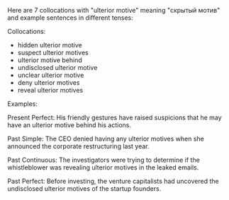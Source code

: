 Here are 7 collocations with "ulterior motive" meaning "скрытый мотив" and example sentences in different tenses:

Collocations:
- hidden ulterior motive
- suspect ulterior motives
- ulterior motive behind
- undisclosed ulterior motive
- unclear ulterior motive  
- deny ulterior motives
- reveal ulterior motives

Examples:

Present Perfect: His friendly gestures have raised suspicions that he may have an ulterior motive behind his actions.

Past Simple: The CEO denied having any ulterior motives when she announced the corporate restructuring last year.

Past Continuous: The investigators were trying to determine if the whistleblower was revealing ulterior motives in the leaked emails.  

Past Perfect: Before investing, the venture capitalists had uncovered the undisclosed ulterior motives of the startup founders.